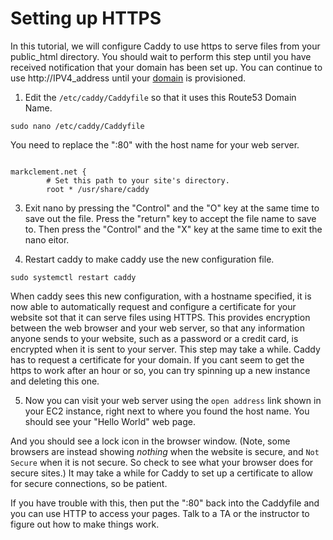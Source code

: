 # Setting up HTTPS 

In this tutorial, we will configure Caddy to use https to serve files from your public_html directory. 
You should wait to perform this step until you have received notification that your domain has been set up.
You can continue to use http://IPV4_address until your [domain](domain.md) is provisioned.

1. Edit the `/etc/caddy/Caddyfile` so that it uses this Route53 Domain Name.

```
sudo nano /etc/caddy/Caddyfile
```

You need to replace the ":80" with the host name for your web server.

```

markclement.net {
        # Set this path to your site's directory.
        root * /usr/share/caddy
```

3. Exit nano by pressing the "Control" and the "O" key at the same time to save out the file.  Press the "return" key to accept the file name to save to.
Then press the "Control" and the "X" key at the same time to exit the nano eitor.

4. Restart caddy to make caddy use the new configuration file.

```
sudo systemctl restart caddy
```

When caddy sees this new configuration, with a hostname specified, it is now able to automatically request and configure a certificate for your website sot that it can serve files using HTTPS. This provides encryption between the web browser and your web server, so that any information anyone sends to your website, such as a password or a credit card, is encrypted when it is sent to your server.  This step may take a while.  Caddy has to request a certificate for your domain.  If you cant seem to get the https to work after an hour or so, you can try spinning up a new instance and deleting this one.

5. Now you can visit your web server using the `open address` link shown in your EC2 instance, right next to where you found the host name. You should see your "Hello World" web page.

And you should see a lock icon in the browser window. (Note, some browsers are instead showing _nothing_ when the website is secure, and `Not Secure` when it is not secure. So check to see what your browser does for secure sites.)
It may take a while for Caddy to set up a certificate to allow for secure connections, so be patient.

If you have trouble with this, then put the ":80" back into the Caddyfile and you can use HTTP to access your pages.  Talk to a TA or the instructor to figure out how to make things work.



